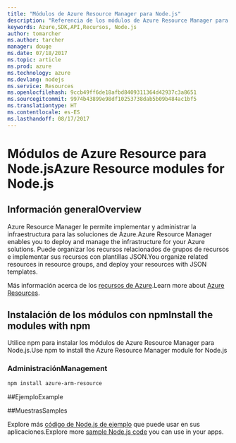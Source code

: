 ```yaml
---
title: "Módulos de Azure Resource Manager para Node.js"
description: "Referencia de los módulos de Azure Resource Manager para Node.js"
keywords: Azure,SDK,API,Recursos, Node.js
author: tomarcher
ms.author: tarcher
manager: douge
ms.date: 07/18/2017
ms.topic: article
ms.prod: azure
ms.technology: azure
ms.devlang: nodejs
ms.service: Resources
ms.openlocfilehash: 9ccb49ff6de18afbd8409311364d42937c3a8651
ms.sourcegitcommit: 9974b43899e98df10253738dab5b09b484ac1bf5
ms.translationtype: HT
ms.contentlocale: es-ES
ms.lasthandoff: 08/17/2017
---
```

# <a name="azure-resource-modules-for-nodejs"></a><span data-ttu-id="93cd2-104">Módulos de Azure Resource para Node.js</span><span class="sxs-lookup"><span data-stu-id="93cd2-104">Azure Resource modules for Node.js</span></span>

## <a name="overview"></a><span data-ttu-id="93cd2-105">Información general</span><span class="sxs-lookup"><span data-stu-id="93cd2-105">Overview</span></span>

<span data-ttu-id="93cd2-106">Azure Resource Manager le permite implementar y administrar la infraestructura para las soluciones de Azure.</span><span class="sxs-lookup"><span data-stu-id="93cd2-106">Azure Resource Manager enables you to deploy and manage the infrastructure for your Azure solutions.</span></span> <span data-ttu-id="93cd2-107">Puede organizar los recursos relacionados de grupos de recursos e implementar sus recursos con plantillas JSON.</span><span class="sxs-lookup"><span data-stu-id="93cd2-107">You organize related resources in resource groups, and deploy your resources with JSON templates.</span></span>

<span data-ttu-id="93cd2-108">Más información acerca de los [recursos de Azure](https://docs.microsoft.com/azure/azure-resource-manager/).</span><span class="sxs-lookup"><span data-stu-id="93cd2-108">Learn more about [Azure Resources](https://docs.microsoft.com/azure/azure-resource-manager/).</span></span>

## <a name="install-the-modules-with-npm"></a><span data-ttu-id="93cd2-109">Instalación de los módulos con npm</span><span class="sxs-lookup"><span data-stu-id="93cd2-109">Install the modules with npm</span></span>

<span data-ttu-id="93cd2-110">Utilice npm para instalar los módulos de Azure Resource Manager para Node.js.</span><span class="sxs-lookup"><span data-stu-id="93cd2-110">Use npm to install the Azure Resource Manager module for Node.js</span></span>

### <a name="management"></a><span data-ttu-id="93cd2-111">Administración</span><span class="sxs-lookup"><span data-stu-id="93cd2-111">Management</span></span>

```bash
npm install azure-arm-resource
```

##<a name="example"></a><span data-ttu-id="93cd2-112">Ejemplo</span><span class="sxs-lookup"><span data-stu-id="93cd2-112">Example</span></span>

##<a name="samples"></a><span data-ttu-id="93cd2-113">Muestras</span><span class="sxs-lookup"><span data-stu-id="93cd2-113">Samples</span></span>

<span data-ttu-id="93cd2-114">Explore más [código de Node.js de ejemplo](https://azure.microsoft.com/resources/samples/?platform=nodejs) que puede usar en sus aplicaciones.</span><span class="sxs-lookup"><span data-stu-id="93cd2-114">Explore more [sample Node.js code](https://azure.microsoft.com/resources/samples/?platform=nodejs) you can use in your apps.</span></span>